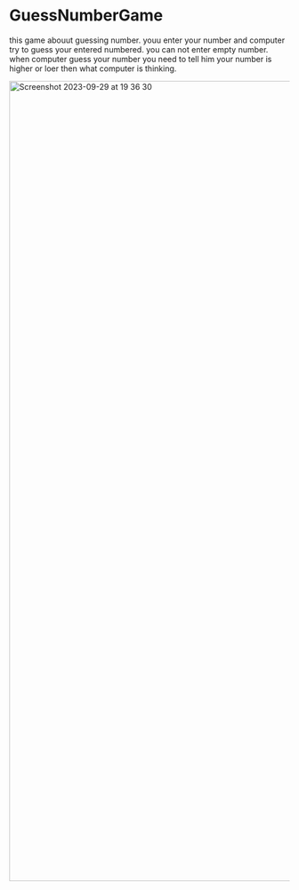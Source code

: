 # GuessNumberGame
this game abouut guessing number. youu enter your number and computer try to guess your entered numbered. you can not enter empty number.
when computer guess your number you need to tell him your number is higher or loer then what computer is thinking.

<img width="1440" alt="Screenshot 2023-09-29 at 19 36 30" src="https://github.com/bilalfuldacs/GuessNumberGame/assets/103896205/248ea832-e66f-47aa-a40e-4187c5556906">
